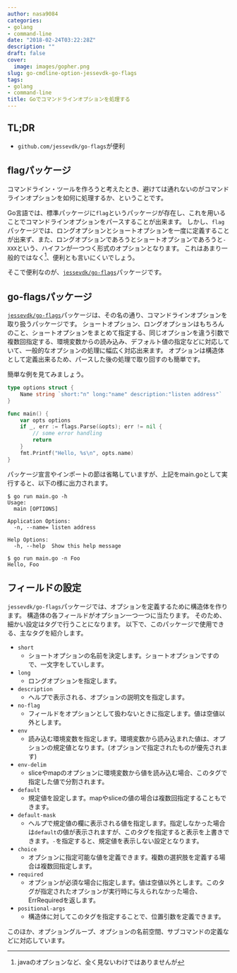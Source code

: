 ```yaml
---
author: nasa9084
categories:
- golang
- command-line
date: "2018-02-24T03:22:28Z"
description: ""
draft: false
cover:
  image: images/gopher.png
slug: go-cmdline-option-jessevdk-go-flags
tags:
- golang
- command-line
title: Goでコマンドラインオプションを処理する
---
```



## TL;DR

* `github.com/jessevdk/go-flags`が便利

## flagパッケージ

コマンドライン・ツールを作ろうと考えたとき、避けては通れないのがコマンドラインオプションを如何に処理するか、ということです。

Go言語では、標準パッケージに`flag`というパッケージが存在し、これを用いることでコマンドラインオプションをパースすることが出来ます。
しかし、`flag`パッケージでは、ロングオプションとショートオプションを一度に定義することが出来ず、また、ロングオプションであろうとショートオプションであろうと`-XXX`という、ハイフンが一つつく形式のオプションとなります。
これはあまり一般的ではなく[^one-hyphen]、便利とも言いにくいでしょう。

そこで便利なのが、[`jessevdk/go-flags`](https://github.com/jessevdk/go-flags)パッケージです。

## go-flagsパッケージ

[`jessevdk/go-flags`](https://github.com/jessevdk/go-flags)パッケージは、その名の通り、コマンドラインオプションを取り扱うパッケージです。
ショートオプション、ロングオプションはもちろんのこと、ショートオプションをまとめて指定する、同じオプションを違う引数で複数回指定する、環境変数からの読み込み、デフォルト値の指定などに対応していて、一般的なオプションの処理に幅広く対応出来ます。
オプションは構造体として定義出来るため、パースした後の処理で取り回すのも簡単です。

簡単な例を見てみましょう。

``` go
type options struct {
    Name string `short:"n" long:"name" description:"listen address"`
}

func main() {
    var opts options
    if _, err := flags.Parse(&opts); err != nil {
        // some error handling
        return
    }
    fmt.Printf("Hello, %s\n", opts.name)
}
```

パッケージ宣言やインポートの節は省略していますが、上記をmain.goとして実行すると、以下の様に出力されます。

``` shell
$ go run main.go -h
Usage:
  main [OPTIONS]

Application Options:
  -n, --name= listen address

Help Options:
  -h, --help  Show this help message

$ go run main.go -n Foo
Hello, Foo
```

## フィールドの設定

`jessevdk/go-flags`パッケージでは、オプションを定義するために構造体を作ります。
構造体の各フィールドがオプション一つ一つに当たります。
そのため、細かい設定はタグで行うことになります。
以下で、このパッケージで使用できる、主なタグを紹介します。

* `short`
    * ショートオプションの名前を決定します。ショートオプションですので、一文字をしていします。
* `long`
    * ロングオプションを指定します。
* `description`
    * ヘルプで表示される、オプションの説明文を指定します。
* `no-flag`
    * フィールドをオプションとして扱わないときに指定します。値は空値以外とします。
* `env`
    * 読み込む環境変数を指定します。環境変数から読み込まれた値は、オプションの規定値となります。(オプションで指定されたものが優先されます)
* `env-delim`
    * sliceやmapのオプションに環境変数から値を読み込む場合、このタグで指定した値で分割されます。
* `default`
    * 規定値を設定します。mapやsliceの値の場合は複数回指定することもできます。
* `default-mask`
    * ヘルプで規定値の欄に表示される値を指定します。指定しなかった場合は`default`の値が表示されますが、このタグを指定すると表示を上書きできます。`-`を指定すると、規定値を表示しない設定となります。
* `choice`
    * オプションに指定可能な値を定義できます。複数の選択肢を定義する場合は複数回指定します。
* `required`
    * オプションが必須な場合に指定します。値は空値以外とします。このタグが指定されたオプションが実行時に与えられなかった場合、ErrRequiredを返します。
* `positional-args`
    * 構造体に対してこのタグを指定することで、位置引数を定義できます。

このほか、オプショングループ、オプションの名前空間、サブコマンドの定義などに対応しています。

[^one-hyphen]: javaのオプションなど、全く見ないわけではありませんが

